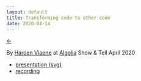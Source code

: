```yaml
---
layout: default
title: Transforming code to other code
date: 2020-04-14
---
```


[←](../..)

By [Haroen Viaene](https://haroen.me) at [Algolia](https://algolia.com/) Show & Tell April 2020

- [presentation (svg)](presentation.svg)
- [recording](https://www.youtube.com/watch?v=k6mbCM1d4Dk)
